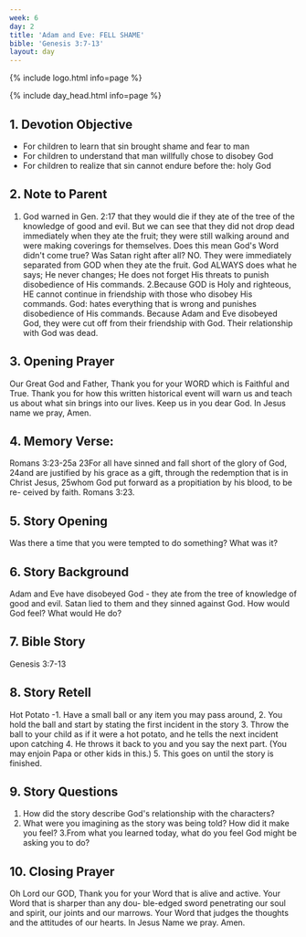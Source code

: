 ```yaml
---
week: 6
day: 2
title: 'Adam and Eve: FELL SHAME'
bible: 'Genesis 3:7-13'
layout: day
---
```



{% include logo.html info=page %}

{% include day_head.html info=page %}

## 1. Devotion Objective
- For children to learn that sin brought shame and fear to man
- For children to understand that man willfully chose to disobey God
- For children to realize that sin cannot endure before the: holy God

## 2. Note to Parent
 1. God warned in Gen. 2:17 that they would die if they ate of the tree of the knowledge of good and evil. But we can see that they did not drop dead immediately when they ate the fruit; they were still walking around and were making coverings for themselves. Does this mean God's Word didn't come true? Was Satan right after all? NO. They were immediately separated from GOD when they ate the fruit. God ALWAYS does what he says; He never changes; He does not forget His threats to punish disobedience of His commands. 2.Because GOD is Holy and righteous, HE cannot continue in friendship with those who disobey His commands. God: hates everything that is wrong and punishes disobedience of His commands. Because Adam and Eve disobeyed God, they were cut off from their friendship with God. Their relationship with God was dead.

## 3. Opening Prayer
Our Great God and Father, Thank you for your WORD which is Faithful and True. Thank you for how this written historical event will warn us and teach us about what sin brings into our lives. Keep us in you dear God. In Jesus name we pray, Amen.

## 4. Memory Verse:
Romans 3:23-25a 23For all have sinned and fall short of the glory of God, 24and are justified by his grace as a gift, through the redemption that is in Christ Jesus, 25whom God put forward as a propitiation by his blood, to be re- ceived by faith. Romans 3:23.

## 5. Story Opening
Was there a time that you were tempted to do something? What was it?

## 6. Story Background
Adam and Eve have disobeyed God - they ate from the tree of knowledge of good and evil. Satan lied to them and they sinned against God. How would God feel? What would He do?

## 7. Bible Story
Genesis 3:7-13

## 8. Story Retell
Hot Potato -1. Have a small ball or any item you may pass around, 2. You hold the ball and start by stating the first incident in the story 3. Throw the ball to your child as if it were a hot potato, and he tells the next incident upon catching 4. He throws it back to you and you say the next part. (You may enjoin Papa or other kids in this.) 5. This goes on until the story is finished.

## 9. Story Questions
1. How did the story describe God's relationship with the characters?
2. What were you imagining as the story was being told? How did it make you feel? 3.From what you learned today, what do you feel God might be asking you to do?

## 10. Closing Prayer
Oh Lord our GOD, Thank you for your Word that is alive and active. Your Word that is sharper than any dou- ble-edged sword penetrating our soul and spirit, our joints and our marrows. Your Word that judges the thoughts and the attitudes of our hearts. In Jesus Name we pray. Amen.

